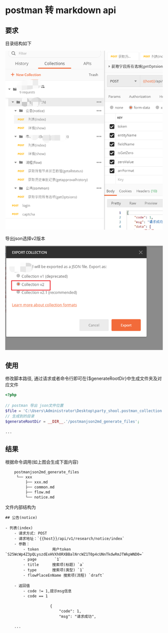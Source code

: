 # postman 转 markdown api

## 要求

目录结构如下

![postman目录要求](./resouces/postman_dir.png)

导出json选择v2版本

![postman目录要求](./resouces/export.png)

## 使用

修改脚本路径, 通过请求或者命令行即可在{$generateRootDir}中生成文件夹及对应文件
```php
<?php

// postman 导出 json文件位置
$file = 'C:\Users\Administrator\Desktop\party_shool.postman_collection.json'; 
// 生成到的目录
$generateRootDir = __DIR__.'/postmanjson2md_generate_files';

...
```

## 结果

根据命令调用(如上图会生成下面内容)
```
    postmanjson2md_generate_files
     └── xxx
         ├── xxx.md
         ├── common.md
         ├── flow.md
         └── notice.md
```

文件内部结构为
```
## 公告(notice)

- 列表(index)
    - 请求方式: POST
    - 请求地址：`{{host}}/api/v1/research/notice/index`
    - 参数：
        - token      用户token `S25WcWp4Z3pQLyszdExHVXh0RXBBalNrcWZ1T0p4cUNnTkdwRmJTWkpWND0=`
        - page        `1`
        - title      搜索项(标题) `a`
        - type       搜索项(类型) `1`
        - flowPlaceEnName 搜索项(流程) `draft`

    - 返回值
        - code != 1,提示msg信息
        - code == 1

                    {
					    "code": 1,
					    "msg": "请求成功",

    ...
```